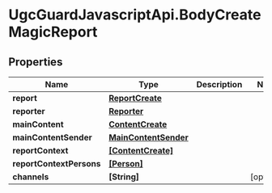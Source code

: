 # UgcGuardJavascriptApi.BodyCreateMagicReport

## Properties

Name | Type | Description | Notes
------------ | ------------- | ------------- | -------------
**report** | [**ReportCreate**](ReportCreate.md) |  | 
**reporter** | [**Reporter**](Reporter.md) |  | 
**mainContent** | [**ContentCreate**](ContentCreate.md) |  | 
**mainContentSender** | [**MainContentSender**](MainContentSender.md) |  | 
**reportContext** | [**[ContentCreate]**](ContentCreate.md) |  | 
**reportContextPersons** | [**[Person]**](Person.md) |  | 
**channels** | **[String]** |  | [optional] 



